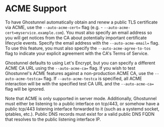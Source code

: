 ACME Support
============

To have Ghostunnel automatically obtain and renew a public TLS certificate via ACME,
use the `--auto-acme-cert=` flag (e.g. - `--auto-acme-cert=myservice.example.com`).
You must also specify an email address so you will get notices from the CA about
potentially important certificate lifecycle events. Specify the email address with
the `--auto-acme-email=` flag. To use this feature, you must also specify the
`--auto-acme-agree-to-tos` flag to indicate your explicit agreement with the CA's
Terms of Service.

Ghostunnel defaults to using Let's Encrypt, but you can specify a different ACME
CA URL using the `--auto-acme-ca=` flag. If you wish to test Ghostunnel's ACME
features against a non-production ACME CA, use the `--auto-acme-testca=` flag.
If `--auto-acme-testca` is specified, all ACME interaction will be with the
specified test CA URL and the `--auto-acme-ca=` flag will be ignored.

Note that ACME is only supported in server mode. Additionally, Ghostunnel must
either be listening to a public interface on tcp/443, or somehow have a public
tcp/443 listening interface forwarded to it (such as a systemd socket,
iptables, etc.). Public DNS records must exist for a valid public DNS FQDN that
resolves to the public listening interface IP.
